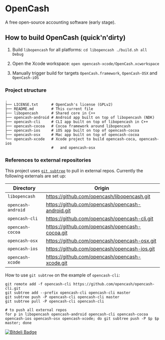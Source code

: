 # OpenCash

A free open-source accounting software (early stage).

## How to build OpenCash (quick'n'dirty)

1. Build `libopencash` for all platforms:
       ```
cd libopencash
./build.sh all Debug
       ```

2. Open the Xcode workspace:
       ```
open opencash-xcode/OpenCash.xcworkspace
       ```

3. Manually trigger build for targets `OpenCash.framework`, `OpenCash-OSX` and `OpenCash-iOS`

### Project structure

```
.
├── LICENSE.txt      # OpenCash's license (GPLv2)
├── README.md        # This current file
├── libopencash      # Shared core in C++
├── opencash-android # Android app built on top of libopencash (NDK)
├── opencash-cli     # CLI app built on top of libopencash in C++
├── opencash-cocoa   # Cocoa framework around libopencash
├── opencash-ios     # iOS app built on top of opencash-cocoa
├── opencash-osx     # Mac app built on top of opencash-cocoa
└── opencash-xcode   # Xcode project to build opencash-coca, opencash-ios
                     #   and opencash-osx
```

### References to external repositories

This project uses [`git subtree`](https://github.com/git/git/blob/master/contrib/subtree/git-subtree.txt) to pull in external repos. Currently the following externals are set up:

| Directory     | Origin |
|---------------|--------|
| `libopencash` | https://github.com/opencash/libopencash.git |
| `opencash-android` | https://github.com/opencash/opencash-android.git |
| `opencash-cli` | https://github.com/opencash/opencash-cli.git |
| `opencash-cocoa` | https://github.com/opencash/opencash-cocoa.git |
| `opencash-osx` | https://github.com/opencash/opencash-osx.git |
| `opencash-ios` | https://github.com/opencash/opencash-ios.git |
| `opencash-xcode` | https://github.com/opencash/opencash-xcode.git |

How to use `git subtree` on the example of `opencash-cli`:

```
git remote add -f opencash-cli https://github.com/opencash/opencash-cli.git
git subtree add --prefix opencash-cli opencash-cli master
git subtree push -P opencash-cli opencash-cli master
git subtree pull -P opencash-cli opencash-cli

# to push all external repos
for p in libopencash opencash-android opencash-cli opencash-cocoa opencash-ios opencash-osx opencash-xcode; do git subtree push -P $p $p master; done
```


[![Bitdeli Badge](https://d2weczhvl823v0.cloudfront.net/opencash/opencash/trend.png)](https://bitdeli.com/free "Bitdeli Badge")
